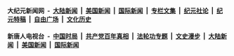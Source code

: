 #### 大纪元新闻网 &nbsp;-&nbsp; [大陆新闻](nsc413.md?t=06170037?t=06162136?t=06161837?t=06161536?t=06161236?t=06160936?t=06160636?t=06160337?t=06160037?t=06152136?t=06151836?t=06151535?t=06151236?t=06150936?t=06150636?t=06150335?t=06150037?t=06142136?t=06141836?t=06141535?t=06141235?t=06141103?t=06141058?t=06141043?t=06141033?t=06141033?t=06140936?t=06140636?t=06140335?t=06140035?t=06132135?t=06131836?t=06131535?t=06131510?t=06131507?t=06131505?t=06131235?t=06130935?t=06130636?t=06130336?t=06130036?t=06122137?t=06121835?t=06121537?t=06121236?t=06120936?t=06120637?t=06120337?t=06120035?t=06112137?t=06111835?t=06111537?t=06111236?t=06110936?t=06110636?t=06110336?t=06110035?t=06102136?t=06101836?t=06101535?t=06101236?t=06100937?t=06100635?t=06100335?t=06100037?t=06092136?t=06091836?t=06091537?t=06091236?t=06090937?t=06090637?t=06090336?t=06090037?t=06082136?t=06081835?t=06081537?t=06081236?t=06080937?t=06080636?t=06080337?t=06080036?t=06072136?t=06071836?t=06071535?t=06071337?t=06071237?t=06071140?t=06071000?t=06070959?t=06070935?t=06070635?t=06070336?t=06070035?t=06062136?t=06061835?t=06061537?t=06061236?t=06060935?t=06060635?t=06060335?t=06060035?t=06052136?t=06051835?t=06051535?t=06051235?t=06050935?t=06050635?t=06050336?t=06050036?t=06042136?t=06041835?t=06041535?t=06041235?t=06040936?t=06040635?t=06040335?t=06040035?t=06032135?t=06031837?t=06031535?t=06031235?t=06031017?t=06030936?t=06030635?t=06030335?t=06030318?t=06030035?t=06022136?t=06021835?t=06021535?t=06021236?t=06020937?t=06020637?t=06020336?t=06020035?t=06012135?t=06011836?t=06011537?t=06011237?t=06010937?t=06010635?t=06010336?t=06010037?t=05312136?t=05311835?t=05311535?t=05311236?t=05310936?t=05310635?t=05310336?t=05310035?t=05302135?t=05301836?t=05301535?t=05301235?t=05300936?t=05300636?t=05300337?t=05300036?t=05292137?t=05291836?t=05291536?t=05291236?t=05290937?t=05290636?t=05290335?t=05290037?t=05282136?t=05281837?t=05281536?t=05281235?t=05280936?t=05280834?t=05280827?t=05280810?t=05280808?t=05280801?t=05280758?t=05280732?t=05280636?t=05280336?t=05280035?t=05272135?t=05271836?t=05271535?t=05271235?t=05270935?t=05270636?t=05270335?t=05270035?t=05262135?t=05261837?t=05261539?t=05261254?t=05261253?t=05261248?t=05261248?t=05261241?t=05261210?t=05261154?t=05261121?t=05261012?t=05260935?t=05260930?t=05260921?t=05260917?t=05260915?t=05260902?t=05260901?t=05260855?t=05260849?t=05260847?t=05260844?t=05260842?t=05260827?t=05260825?t=05260823?t=05260813?t=05260809?t=05260807?t=05260759?t=05260751?t=05260636?t=05260335?t=05260035?t=05252135?t=05251836?t=05251535?t=05251236?t=05250937?t=05250636?t=05250336?t=05250219?t=05250035?t=05242359?t=05242243?t=05242135?t=05241835?t=05241535?t=05241421?t=05241403?t=05241352?t=05241352?t=05241346?t=05241339?t=05241330?t=05241238?t=05241149?t=05241145?t=05241138?t=05241132?t=05241113?t=05241109?t=05241048?t=05241043?t=05240957?t=05240941?t=05240938?t=05240938?t=05240637?t=05240338?t=05240037?t=05232138?t=05231837?t=05231537?t=05231237?t=05230937?t=05230637?t=05230343?t=05230337?t=05230337?t=05230037?t=05222137?t=05221837?t=05221537?t=05221237?t=05220938?t=05220637?t=05220337?t=05220329?t=05220203?t=05220037?t=05212137?t=05211837?t=05211538?t=05211237?t=05211012?t=05211005?t=05210937?t=05210637?t=05210527?t=05210402?t=05210358?t=05210337?t=05210335?t=05210037?t=05202138?t=05201839?t=05201538?t=05201237?t=05200937?t=05200827?t=05200637?t=05200337?t=05200037?t=05192137?t=05191838?t=05191537?t=05191237?t=05190937?t=05190637?t=05190338?t=05190038?t=05182137?t=05181837?t=05181537?t=05181238?t=05180937?t=05180856?t=05180637?t=05180337?t=05180303?t=05180037?t=05172139?t=05171838?t=05171538?t=05171239?t=05170937?t=05170637?t=05170337?t=05170037?t=05162137?t=05161837?t=05161537?t=05161237?t=05160937?t=05160637?t=05160337?t=05160037?t=05152137?t=05151837?t=05151537?t=05151237?t=05150937?t=05150639?t=05150337?t=05150037?t=05142137?t=05141838?t=05141537?t=05141237?t=05140937?t=05140636?t=05140337?t=05140037?t=05132138?t=05131837?t=05131537?t=05131238?t=05130938?t=05130637?t=05130627?t=05130337?t=05130037) &nbsp;|&nbsp; [美国新闻](nsc412.md?t=06170037?t=06162136?t=06161837?t=06161536?t=06161236?t=06160936?t=06160636?t=06160337?t=06160037?t=06152136?t=06151836?t=06151535?t=06151236?t=06150936?t=06150636?t=06150335?t=06150037?t=06142136?t=06141836?t=06141535?t=06141235?t=06141103?t=06141058?t=06141043?t=06141033?t=06141033?t=06140936?t=06140636?t=06140335?t=06140035?t=06132135?t=06131836?t=06131535?t=06131510?t=06131507?t=06131505?t=06131235?t=06130935?t=06130636?t=06130336?t=06130036?t=06122137?t=06121835?t=06121537?t=06121236?t=06120936?t=06120637?t=06120337?t=06120035?t=06112137?t=06111835?t=06111537?t=06111236?t=06110936?t=06110636?t=06110336?t=06110035?t=06102136?t=06101836?t=06101535?t=06101236?t=06100937?t=06100635?t=06100335?t=06100037?t=06092136?t=06091836?t=06091537?t=06091236?t=06090937?t=06090637?t=06090336?t=06090037?t=06082136?t=06081835?t=06081537?t=06081236?t=06080937?t=06080636?t=06080337?t=06080036?t=06072136?t=06071836?t=06071535?t=06071337?t=06071237?t=06071140?t=06071000?t=06070959?t=06070935?t=06070635?t=06070336?t=06070035?t=06062136?t=06061835?t=06061537?t=06061236?t=06060935?t=06060635?t=06060335?t=06060035?t=06052136?t=06051835?t=06051535?t=06051235?t=06050935?t=06050635?t=06050336?t=06050036?t=06042136?t=06041835?t=06041535?t=06041235?t=06040936?t=06040635?t=06040335?t=06040035?t=06032135?t=06031837?t=06031535?t=06031235?t=06031017?t=06030936?t=06030635?t=06030335?t=06030318?t=06030035?t=06022136?t=06021835?t=06021535?t=06021236?t=06020937?t=06020637?t=06020336?t=06020035?t=06012135?t=06011836?t=06011537?t=06011237?t=06010937?t=06010635?t=06010336?t=06010037?t=05312136?t=05311835?t=05311535?t=05311236?t=05310936?t=05310635?t=05310336?t=05310035?t=05302135?t=05301836?t=05301535?t=05301235?t=05300936?t=05300636?t=05300337?t=05300036?t=05292137?t=05291836?t=05291536?t=05291236?t=05290937?t=05290636?t=05290335?t=05290037?t=05282136?t=05281837?t=05281536?t=05281235?t=05280936?t=05280834?t=05280827?t=05280810?t=05280808?t=05280801?t=05280758?t=05280732?t=05280636?t=05280336?t=05280035?t=05272135?t=05271836?t=05271535?t=05271235?t=05270935?t=05270636?t=05270335?t=05270035?t=05262135?t=05261837?t=05261539?t=05261254?t=05261253?t=05261248?t=05261248?t=05261241?t=05261210?t=05261154?t=05261121?t=05261012?t=05260935?t=05260930?t=05260921?t=05260917?t=05260915?t=05260902?t=05260901?t=05260855?t=05260849?t=05260847?t=05260844?t=05260842?t=05260827?t=05260825?t=05260823?t=05260813?t=05260809?t=05260807?t=05260759?t=05260751?t=05260636?t=05260335?t=05260035?t=05252135?t=05251836?t=05251535?t=05251236?t=05250937?t=05250636?t=05250336?t=05250219?t=05250035?t=05242359?t=05242243?t=05242135?t=05241835?t=05241535?t=05241421?t=05241403?t=05241352?t=05241352?t=05241346?t=05241339?t=05241330?t=05241238?t=05241149?t=05241145?t=05241138?t=05241132?t=05241113?t=05241109?t=05241048?t=05241043?t=05240957?t=05240941?t=05240938?t=05240938?t=05240637?t=05240338?t=05240037?t=05232138?t=05231837?t=05231537?t=05231237?t=05230937?t=05230637?t=05230343?t=05230337?t=05230337?t=05230037?t=05222137?t=05221837?t=05221537?t=05221237?t=05220938?t=05220637?t=05220337?t=05220329?t=05220203?t=05220037?t=05212137?t=05211837?t=05211538?t=05211237?t=05211012?t=05211005?t=05210937?t=05210637?t=05210527?t=05210402?t=05210358?t=05210337?t=05210335?t=05210037?t=05202138?t=05201839?t=05201538?t=05201237?t=05200937?t=05200827?t=05200637?t=05200337?t=05200037?t=05192137?t=05191838?t=05191537?t=05191237?t=05190937?t=05190637?t=05190338?t=05190038?t=05182137?t=05181837?t=05181537?t=05181238?t=05180937?t=05180856?t=05180637?t=05180337?t=05180303?t=05180037?t=05172139?t=05171838?t=05171538?t=05171239?t=05170937?t=05170637?t=05170337?t=05170037?t=05162137?t=05161837?t=05161537?t=05161237?t=05160937?t=05160637?t=05160337?t=05160037?t=05152137?t=05151837?t=05151537?t=05151237?t=05150937?t=05150639?t=05150337?t=05150037?t=05142137?t=05141838?t=05141537?t=05141237?t=05140937?t=05140636?t=05140337?t=05140037?t=05132138?t=05131837?t=05131537?t=05131238?t=05130938?t=05130637?t=05130627?t=05130337?t=05130037) &nbsp;|&nbsp; [国际新闻](nsc418.md?t=06170037?t=06162136?t=06161837?t=06161536?t=06161236?t=06160936?t=06160636?t=06160337?t=06160037?t=06152136?t=06151836?t=06151535?t=06151236?t=06150936?t=06150636?t=06150335?t=06150037?t=06142136?t=06141836?t=06141535?t=06141235?t=06141103?t=06141058?t=06141043?t=06141033?t=06141033?t=06140936?t=06140636?t=06140335?t=06140035?t=06132135?t=06131836?t=06131535?t=06131510?t=06131507?t=06131505?t=06131235?t=06130935?t=06130636?t=06130336?t=06130036?t=06122137?t=06121835?t=06121537?t=06121236?t=06120936?t=06120637?t=06120337?t=06120035?t=06112137?t=06111835?t=06111537?t=06111236?t=06110936?t=06110636?t=06110336?t=06110035?t=06102136?t=06101836?t=06101535?t=06101236?t=06100937?t=06100635?t=06100335?t=06100037?t=06092136?t=06091836?t=06091537?t=06091236?t=06090937?t=06090637?t=06090336?t=06090037?t=06082136?t=06081835?t=06081537?t=06081236?t=06080937?t=06080636?t=06080337?t=06080036?t=06072136?t=06071836?t=06071535?t=06071337?t=06071237?t=06071140?t=06071000?t=06070959?t=06070935?t=06070635?t=06070336?t=06070035?t=06062136?t=06061835?t=06061537?t=06061236?t=06060935?t=06060635?t=06060335?t=06060035?t=06052136?t=06051835?t=06051535?t=06051235?t=06050935?t=06050635?t=06050336?t=06050036?t=06042136?t=06041835?t=06041535?t=06041235?t=06040936?t=06040635?t=06040335?t=06040035?t=06032135?t=06031837?t=06031535?t=06031235?t=06031017?t=06030936?t=06030635?t=06030335?t=06030318?t=06030035?t=06022136?t=06021835?t=06021535?t=06021236?t=06020937?t=06020637?t=06020336?t=06020035?t=06012135?t=06011836?t=06011537?t=06011237?t=06010937?t=06010635?t=06010336?t=06010037?t=05312136?t=05311835?t=05311535?t=05311236?t=05310936?t=05310635?t=05310336?t=05310035?t=05302135?t=05301836?t=05301535?t=05301235?t=05300936?t=05300636?t=05300337?t=05300036?t=05292137?t=05291836?t=05291536?t=05291236?t=05290937?t=05290636?t=05290335?t=05290037?t=05282136?t=05281837?t=05281536?t=05281235?t=05280936?t=05280834?t=05280827?t=05280810?t=05280808?t=05280801?t=05280758?t=05280732?t=05280636?t=05280336?t=05280035?t=05272135?t=05271836?t=05271535?t=05271235?t=05270935?t=05270636?t=05270335?t=05270035?t=05262135?t=05261837?t=05261539?t=05261254?t=05261253?t=05261248?t=05261248?t=05261241?t=05261210?t=05261154?t=05261121?t=05261012?t=05260935?t=05260930?t=05260921?t=05260917?t=05260915?t=05260902?t=05260901?t=05260855?t=05260849?t=05260847?t=05260844?t=05260842?t=05260827?t=05260825?t=05260823?t=05260813?t=05260809?t=05260807?t=05260759?t=05260751?t=05260636?t=05260335?t=05260035?t=05252135?t=05251836?t=05251535?t=05251236?t=05250937?t=05250636?t=05250336?t=05250219?t=05250035?t=05242359?t=05242243?t=05242135?t=05241835?t=05241535?t=05241421?t=05241403?t=05241352?t=05241352?t=05241346?t=05241339?t=05241330?t=05241238?t=05241149?t=05241145?t=05241138?t=05241132?t=05241113?t=05241109?t=05241048?t=05241043?t=05240957?t=05240941?t=05240938?t=05240938?t=05240637?t=05240338?t=05240037?t=05232138?t=05231837?t=05231537?t=05231237?t=05230937?t=05230637?t=05230343?t=05230337?t=05230337?t=05230037?t=05222137?t=05221837?t=05221537?t=05221237?t=05220938?t=05220637?t=05220337?t=05220329?t=05220203?t=05220037?t=05212137?t=05211837?t=05211538?t=05211237?t=05211012?t=05211005?t=05210937?t=05210637?t=05210527?t=05210402?t=05210358?t=05210337?t=05210335?t=05210037?t=05202138?t=05201839?t=05201538?t=05201237?t=05200937?t=05200827?t=05200637?t=05200337?t=05200037?t=05192137?t=05191838?t=05191537?t=05191237?t=05190937?t=05190637?t=05190338?t=05190038?t=05182137?t=05181837?t=05181537?t=05181238?t=05180937?t=05180856?t=05180637?t=05180337?t=05180303?t=05180037?t=05172139?t=05171838?t=05171538?t=05171239?t=05170937?t=05170637?t=05170337?t=05170037?t=05162137?t=05161837?t=05161537?t=05161237?t=05160937?t=05160637?t=05160337?t=05160037?t=05152137?t=05151837?t=05151537?t=05151237?t=05150937?t=05150639?t=05150337?t=05150037?t=05142137?t=05141838?t=05141537?t=05141237?t=05140937?t=05140636?t=05140337?t=05140037?t=05132138?t=05131837?t=05131537?t=05131238?t=05130938?t=05130637?t=05130627?t=05130337?t=05130037) &nbsp;|&nbsp; [专栏文集](nsc423.md?t=06170037?t=06162136?t=06161837?t=06161536?t=06161236?t=06160936?t=06160636?t=06160337?t=06160037?t=06152136?t=06151836?t=06151535?t=06151236?t=06150936?t=06150636?t=06150335?t=06150037?t=06142136?t=06141836?t=06141535?t=06141235?t=06141103?t=06141058?t=06141043?t=06141033?t=06141033?t=06140936?t=06140636?t=06140335?t=06140035?t=06132135?t=06131836?t=06131535?t=06131510?t=06131507?t=06131505?t=06131235?t=06130935?t=06130636?t=06130336?t=06130036?t=06122137?t=06121835?t=06121537?t=06121236?t=06120936?t=06120637?t=06120337?t=06120035?t=06112137?t=06111835?t=06111537?t=06111236?t=06110936?t=06110636?t=06110336?t=06110035?t=06102136?t=06101836?t=06101535?t=06101236?t=06100937?t=06100635?t=06100335?t=06100037?t=06092136?t=06091836?t=06091537?t=06091236?t=06090937?t=06090637?t=06090336?t=06090037?t=06082136?t=06081835?t=06081537?t=06081236?t=06080937?t=06080636?t=06080337?t=06080036?t=06072136?t=06071836?t=06071535?t=06071337?t=06071237?t=06071140?t=06071000?t=06070959?t=06070935?t=06070635?t=06070336?t=06070035?t=06062136?t=06061835?t=06061537?t=06061236?t=06060935?t=06060635?t=06060335?t=06060035?t=06052136?t=06051835?t=06051535?t=06051235?t=06050935?t=06050635?t=06050336?t=06050036?t=06042136?t=06041835?t=06041535?t=06041235?t=06040936?t=06040635?t=06040335?t=06040035?t=06032135?t=06031837?t=06031535?t=06031235?t=06031017?t=06030936?t=06030635?t=06030335?t=06030318?t=06030035?t=06022136?t=06021835?t=06021535?t=06021236?t=06020937?t=06020637?t=06020336?t=06020035?t=06012135?t=06011836?t=06011537?t=06011237?t=06010937?t=06010635?t=06010336?t=06010037?t=05312136?t=05311835?t=05311535?t=05311236?t=05310936?t=05310635?t=05310336?t=05310035?t=05302135?t=05301836?t=05301535?t=05301235?t=05300936?t=05300636?t=05300337?t=05300036?t=05292137?t=05291836?t=05291536?t=05291236?t=05290937?t=05290636?t=05290335?t=05290037?t=05282136?t=05281837?t=05281536?t=05281235?t=05280936?t=05280834?t=05280827?t=05280810?t=05280808?t=05280801?t=05280758?t=05280732?t=05280636?t=05280336?t=05280035?t=05272135?t=05271836?t=05271535?t=05271235?t=05270935?t=05270636?t=05270335?t=05270035?t=05262135?t=05261837?t=05261539?t=05261254?t=05261253?t=05261248?t=05261248?t=05261241?t=05261210?t=05261154?t=05261121?t=05261012?t=05260935?t=05260930?t=05260921?t=05260917?t=05260915?t=05260902?t=05260901?t=05260855?t=05260849?t=05260847?t=05260844?t=05260842?t=05260827?t=05260825?t=05260823?t=05260813?t=05260809?t=05260807?t=05260759?t=05260751?t=05260636?t=05260335?t=05260035?t=05252135?t=05251836?t=05251535?t=05251236?t=05250937?t=05250636?t=05250336?t=05250219?t=05250035?t=05242359?t=05242243?t=05242135?t=05241835?t=05241535?t=05241421?t=05241403?t=05241352?t=05241352?t=05241346?t=05241339?t=05241330?t=05241238?t=05241149?t=05241145?t=05241138?t=05241132?t=05241113?t=05241109?t=05241048?t=05241043?t=05240957?t=05240941?t=05240938?t=05240938?t=05240637?t=05240338?t=05240037?t=05232138?t=05231837?t=05231537?t=05231237?t=05230937?t=05230637?t=05230343?t=05230337?t=05230337?t=05230037?t=05222137?t=05221837?t=05221537?t=05221237?t=05220938?t=05220637?t=05220337?t=05220329?t=05220203?t=05220037?t=05212137?t=05211837?t=05211538?t=05211237?t=05211012?t=05211005?t=05210937?t=05210637?t=05210527?t=05210402?t=05210358?t=05210337?t=05210335?t=05210037?t=05202138?t=05201839?t=05201538?t=05201237?t=05200937?t=05200827?t=05200637?t=05200337?t=05200037?t=05192137?t=05191838?t=05191537?t=05191237?t=05190937?t=05190637?t=05190338?t=05190038?t=05182137?t=05181837?t=05181537?t=05181238?t=05180937?t=05180856?t=05180637?t=05180337?t=05180303?t=05180037?t=05172139?t=05171838?t=05171538?t=05171239?t=05170937?t=05170637?t=05170337?t=05170037?t=05162137?t=05161837?t=05161537?t=05161237?t=05160937?t=05160637?t=05160337?t=05160037?t=05152137?t=05151837?t=05151537?t=05151237?t=05150937?t=05150639?t=05150337?t=05150037?t=05142137?t=05141838?t=05141537?t=05141237?t=05140937?t=05140636?t=05140337?t=05140037?t=05132138?t=05131837?t=05131537?t=05131238?t=05130938?t=05130637?t=05130627?t=05130337?t=05130037) &nbsp;|&nbsp; [纪元社论](nsc422.md?t=06170037?t=06162136?t=06161837?t=06161536?t=06161236?t=06160936?t=06160636?t=06160337?t=06160037?t=06152136?t=06151836?t=06151535?t=06151236?t=06150936?t=06150636?t=06150335?t=06150037?t=06142136?t=06141836?t=06141535?t=06141235?t=06141103?t=06141058?t=06141043?t=06141033?t=06141033?t=06140936?t=06140636?t=06140335?t=06140035?t=06132135?t=06131836?t=06131535?t=06131510?t=06131507?t=06131505?t=06131235?t=06130935?t=06130636?t=06130336?t=06130036?t=06122137?t=06121835?t=06121537?t=06121236?t=06120936?t=06120637?t=06120337?t=06120035?t=06112137?t=06111835?t=06111537?t=06111236?t=06110936?t=06110636?t=06110336?t=06110035?t=06102136?t=06101836?t=06101535?t=06101236?t=06100937?t=06100635?t=06100335?t=06100037?t=06092136?t=06091836?t=06091537?t=06091236?t=06090937?t=06090637?t=06090336?t=06090037?t=06082136?t=06081835?t=06081537?t=06081236?t=06080937?t=06080636?t=06080337?t=06080036?t=06072136?t=06071836?t=06071535?t=06071337?t=06071237?t=06071140?t=06071000?t=06070959?t=06070935?t=06070635?t=06070336?t=06070035?t=06062136?t=06061835?t=06061537?t=06061236?t=06060935?t=06060635?t=06060335?t=06060035?t=06052136?t=06051835?t=06051535?t=06051235?t=06050935?t=06050635?t=06050336?t=06050036?t=06042136?t=06041835?t=06041535?t=06041235?t=06040936?t=06040635?t=06040335?t=06040035?t=06032135?t=06031837?t=06031535?t=06031235?t=06031017?t=06030936?t=06030635?t=06030335?t=06030318?t=06030035?t=06022136?t=06021835?t=06021535?t=06021236?t=06020937?t=06020637?t=06020336?t=06020035?t=06012135?t=06011836?t=06011537?t=06011237?t=06010937?t=06010635?t=06010336?t=06010037?t=05312136?t=05311835?t=05311535?t=05311236?t=05310936?t=05310635?t=05310336?t=05310035?t=05302135?t=05301836?t=05301535?t=05301235?t=05300936?t=05300636?t=05300337?t=05300036?t=05292137?t=05291836?t=05291536?t=05291236?t=05290937?t=05290636?t=05290335?t=05290037?t=05282136?t=05281837?t=05281536?t=05281235?t=05280936?t=05280834?t=05280827?t=05280810?t=05280808?t=05280801?t=05280758?t=05280732?t=05280636?t=05280336?t=05280035?t=05272135?t=05271836?t=05271535?t=05271235?t=05270935?t=05270636?t=05270335?t=05270035?t=05262135?t=05261837?t=05261539?t=05261254?t=05261253?t=05261248?t=05261248?t=05261241?t=05261210?t=05261154?t=05261121?t=05261012?t=05260935?t=05260930?t=05260921?t=05260917?t=05260915?t=05260902?t=05260901?t=05260855?t=05260849?t=05260847?t=05260844?t=05260842?t=05260827?t=05260825?t=05260823?t=05260813?t=05260809?t=05260807?t=05260759?t=05260751?t=05260636?t=05260335?t=05260035?t=05252135?t=05251836?t=05251535?t=05251236?t=05250937?t=05250636?t=05250336?t=05250219?t=05250035?t=05242359?t=05242243?t=05242135?t=05241835?t=05241535?t=05241421?t=05241403?t=05241352?t=05241352?t=05241346?t=05241339?t=05241330?t=05241238?t=05241149?t=05241145?t=05241138?t=05241132?t=05241113?t=05241109?t=05241048?t=05241043?t=05240957?t=05240941?t=05240938?t=05240938?t=05240637?t=05240338?t=05240037?t=05232138?t=05231837?t=05231537?t=05231237?t=05230937?t=05230637?t=05230343?t=05230337?t=05230337?t=05230037?t=05222137?t=05221837?t=05221537?t=05221237?t=05220938?t=05220637?t=05220337?t=05220329?t=05220203?t=05220037?t=05212137?t=05211837?t=05211538?t=05211237?t=05211012?t=05211005?t=05210937?t=05210637?t=05210527?t=05210402?t=05210358?t=05210337?t=05210335?t=05210037?t=05202138?t=05201839?t=05201538?t=05201237?t=05200937?t=05200827?t=05200637?t=05200337?t=05200037?t=05192137?t=05191838?t=05191537?t=05191237?t=05190937?t=05190637?t=05190338?t=05190038?t=05182137?t=05181837?t=05181537?t=05181238?t=05180937?t=05180856?t=05180637?t=05180337?t=05180303?t=05180037?t=05172139?t=05171838?t=05171538?t=05171239?t=05170937?t=05170637?t=05170337?t=05170037?t=05162137?t=05161837?t=05161537?t=05161237?t=05160937?t=05160637?t=05160337?t=05160037?t=05152137?t=05151837?t=05151537?t=05151237?t=05150937?t=05150639?t=05150337?t=05150037?t=05142137?t=05141838?t=05141537?t=05141237?t=05140937?t=05140636?t=05140337?t=05140037?t=05132138?t=05131837?t=05131537?t=05131238?t=05130938?t=05130637?t=05130627?t=05130337?t=05130037) &nbsp;|&nbsp; [纪元特稿](nsc424.md?t=06170037?t=06162136?t=06161837?t=06161536?t=06161236?t=06160936?t=06160636?t=06160337?t=06160037?t=06152136?t=06151836?t=06151535?t=06151236?t=06150936?t=06150636?t=06150335?t=06150037?t=06142136?t=06141836?t=06141535?t=06141235?t=06141103?t=06141058?t=06141043?t=06141033?t=06141033?t=06140936?t=06140636?t=06140335?t=06140035?t=06132135?t=06131836?t=06131535?t=06131510?t=06131507?t=06131505?t=06131235?t=06130935?t=06130636?t=06130336?t=06130036?t=06122137?t=06121835?t=06121537?t=06121236?t=06120936?t=06120637?t=06120337?t=06120035?t=06112137?t=06111835?t=06111537?t=06111236?t=06110936?t=06110636?t=06110336?t=06110035?t=06102136?t=06101836?t=06101535?t=06101236?t=06100937?t=06100635?t=06100335?t=06100037?t=06092136?t=06091836?t=06091537?t=06091236?t=06090937?t=06090637?t=06090336?t=06090037?t=06082136?t=06081835?t=06081537?t=06081236?t=06080937?t=06080636?t=06080337?t=06080036?t=06072136?t=06071836?t=06071535?t=06071337?t=06071237?t=06071140?t=06071000?t=06070959?t=06070935?t=06070635?t=06070336?t=06070035?t=06062136?t=06061835?t=06061537?t=06061236?t=06060935?t=06060635?t=06060335?t=06060035?t=06052136?t=06051835?t=06051535?t=06051235?t=06050935?t=06050635?t=06050336?t=06050036?t=06042136?t=06041835?t=06041535?t=06041235?t=06040936?t=06040635?t=06040335?t=06040035?t=06032135?t=06031837?t=06031535?t=06031235?t=06031017?t=06030936?t=06030635?t=06030335?t=06030318?t=06030035?t=06022136?t=06021835?t=06021535?t=06021236?t=06020937?t=06020637?t=06020336?t=06020035?t=06012135?t=06011836?t=06011537?t=06011237?t=06010937?t=06010635?t=06010336?t=06010037?t=05312136?t=05311835?t=05311535?t=05311236?t=05310936?t=05310635?t=05310336?t=05310035?t=05302135?t=05301836?t=05301535?t=05301235?t=05300936?t=05300636?t=05300337?t=05300036?t=05292137?t=05291836?t=05291536?t=05291236?t=05290937?t=05290636?t=05290335?t=05290037?t=05282136?t=05281837?t=05281536?t=05281235?t=05280936?t=05280834?t=05280827?t=05280810?t=05280808?t=05280801?t=05280758?t=05280732?t=05280636?t=05280336?t=05280035?t=05272135?t=05271836?t=05271535?t=05271235?t=05270935?t=05270636?t=05270335?t=05270035?t=05262135?t=05261837?t=05261539?t=05261254?t=05261253?t=05261248?t=05261248?t=05261241?t=05261210?t=05261154?t=05261121?t=05261012?t=05260935?t=05260930?t=05260921?t=05260917?t=05260915?t=05260902?t=05260901?t=05260855?t=05260849?t=05260847?t=05260844?t=05260842?t=05260827?t=05260825?t=05260823?t=05260813?t=05260809?t=05260807?t=05260759?t=05260751?t=05260636?t=05260335?t=05260035?t=05252135?t=05251836?t=05251535?t=05251236?t=05250937?t=05250636?t=05250336?t=05250219?t=05250035?t=05242359?t=05242243?t=05242135?t=05241835?t=05241535?t=05241421?t=05241403?t=05241352?t=05241352?t=05241346?t=05241339?t=05241330?t=05241238?t=05241149?t=05241145?t=05241138?t=05241132?t=05241113?t=05241109?t=05241048?t=05241043?t=05240957?t=05240941?t=05240938?t=05240938?t=05240637?t=05240338?t=05240037?t=05232138?t=05231837?t=05231537?t=05231237?t=05230937?t=05230637?t=05230343?t=05230337?t=05230337?t=05230037?t=05222137?t=05221837?t=05221537?t=05221237?t=05220938?t=05220637?t=05220337?t=05220329?t=05220203?t=05220037?t=05212137?t=05211837?t=05211538?t=05211237?t=05211012?t=05211005?t=05210937?t=05210637?t=05210527?t=05210402?t=05210358?t=05210337?t=05210335?t=05210037?t=05202138?t=05201839?t=05201538?t=05201237?t=05200937?t=05200827?t=05200637?t=05200337?t=05200037?t=05192137?t=05191838?t=05191537?t=05191237?t=05190937?t=05190637?t=05190338?t=05190038?t=05182137?t=05181837?t=05181537?t=05181238?t=05180937?t=05180856?t=05180637?t=05180337?t=05180303?t=05180037?t=05172139?t=05171838?t=05171538?t=05171239?t=05170937?t=05170637?t=05170337?t=05170037?t=05162137?t=05161837?t=05161537?t=05161237?t=05160937?t=05160637?t=05160337?t=05160037?t=05152137?t=05151837?t=05151537?t=05151237?t=05150937?t=05150639?t=05150337?t=05150037?t=05142137?t=05141838?t=05141537?t=05141237?t=05140937?t=05140636?t=05140337?t=05140037?t=05132138?t=05131837?t=05131537?t=05131238?t=05130938?t=05130637?t=05130627?t=05130337?t=05130037) &nbsp;|&nbsp; [自由广场](nsc993.md?t=06170037?t=06162136?t=06161837?t=06161536?t=06161236?t=06160936?t=06160636?t=06160337?t=06160037?t=06152136?t=06151836?t=06151535?t=06151236?t=06150936?t=06150636?t=06150335?t=06150037?t=06142136?t=06141836?t=06141535?t=06141235?t=06141103?t=06141058?t=06141043?t=06141033?t=06141033?t=06140936?t=06140636?t=06140335?t=06140035?t=06132135?t=06131836?t=06131535?t=06131510?t=06131507?t=06131505?t=06131235?t=06130935?t=06130636?t=06130336?t=06130036?t=06122137?t=06121835?t=06121537?t=06121236?t=06120936?t=06120637?t=06120337?t=06120035?t=06112137?t=06111835?t=06111537?t=06111236?t=06110936?t=06110636?t=06110336?t=06110035?t=06102136?t=06101836?t=06101535?t=06101236?t=06100937?t=06100635?t=06100335?t=06100037?t=06092136?t=06091836?t=06091537?t=06091236?t=06090937?t=06090637?t=06090336?t=06090037?t=06082136?t=06081835?t=06081537?t=06081236?t=06080937?t=06080636?t=06080337?t=06080036?t=06072136?t=06071836?t=06071535?t=06071337?t=06071237?t=06071140?t=06071000?t=06070959?t=06070935?t=06070635?t=06070336?t=06070035?t=06062136?t=06061835?t=06061537?t=06061236?t=06060935?t=06060635?t=06060335?t=06060035?t=06052136?t=06051835?t=06051535?t=06051235?t=06050935?t=06050635?t=06050336?t=06050036?t=06042136?t=06041835?t=06041535?t=06041235?t=06040936?t=06040635?t=06040335?t=06040035?t=06032135?t=06031837?t=06031535?t=06031235?t=06031017?t=06030936?t=06030635?t=06030335?t=06030318?t=06030035?t=06022136?t=06021835?t=06021535?t=06021236?t=06020937?t=06020637?t=06020336?t=06020035?t=06012135?t=06011836?t=06011537?t=06011237?t=06010937?t=06010635?t=06010336?t=06010037?t=05312136?t=05311835?t=05311535?t=05311236?t=05310936?t=05310635?t=05310336?t=05310035?t=05302135?t=05301836?t=05301535?t=05301235?t=05300936?t=05300636?t=05300337?t=05300036?t=05292137?t=05291836?t=05291536?t=05291236?t=05290937?t=05290636?t=05290335?t=05290037?t=05282136?t=05281837?t=05281536?t=05281235?t=05280936?t=05280834?t=05280827?t=05280810?t=05280808?t=05280801?t=05280758?t=05280732?t=05280636?t=05280336?t=05280035?t=05272135?t=05271836?t=05271535?t=05271235?t=05270935?t=05270636?t=05270335?t=05270035?t=05262135?t=05261837?t=05261539?t=05261254?t=05261253?t=05261248?t=05261248?t=05261241?t=05261210?t=05261154?t=05261121?t=05261012?t=05260935?t=05260930?t=05260921?t=05260917?t=05260915?t=05260902?t=05260901?t=05260855?t=05260849?t=05260847?t=05260844?t=05260842?t=05260827?t=05260825?t=05260823?t=05260813?t=05260809?t=05260807?t=05260759?t=05260751?t=05260636?t=05260335?t=05260035?t=05252135?t=05251836?t=05251535?t=05251236?t=05250937?t=05250636?t=05250336?t=05250219?t=05250035?t=05242359?t=05242243?t=05242135?t=05241835?t=05241535?t=05241421?t=05241403?t=05241352?t=05241352?t=05241346?t=05241339?t=05241330?t=05241238?t=05241149?t=05241145?t=05241138?t=05241132?t=05241113?t=05241109?t=05241048?t=05241043?t=05240957?t=05240941?t=05240938?t=05240938?t=05240637?t=05240338?t=05240037?t=05232138?t=05231837?t=05231537?t=05231237?t=05230937?t=05230637?t=05230343?t=05230337?t=05230337?t=05230037?t=05222137?t=05221837?t=05221537?t=05221237?t=05220938?t=05220637?t=05220337?t=05220329?t=05220203?t=05220037?t=05212137?t=05211837?t=05211538?t=05211237?t=05211012?t=05211005?t=05210937?t=05210637?t=05210527?t=05210402?t=05210358?t=05210337?t=05210335?t=05210037?t=05202138?t=05201839?t=05201538?t=05201237?t=05200937?t=05200827?t=05200637?t=05200337?t=05200037?t=05192137?t=05191838?t=05191537?t=05191237?t=05190937?t=05190637?t=05190338?t=05190038?t=05182137?t=05181837?t=05181537?t=05181238?t=05180937?t=05180856?t=05180637?t=05180337?t=05180303?t=05180037?t=05172139?t=05171838?t=05171538?t=05171239?t=05170937?t=05170637?t=05170337?t=05170037?t=05162137?t=05161837?t=05161537?t=05161237?t=05160937?t=05160637?t=05160337?t=05160037?t=05152137?t=05151837?t=05151537?t=05151237?t=05150937?t=05150639?t=05150337?t=05150037?t=05142137?t=05141838?t=05141537?t=05141237?t=05140937?t=05140636?t=05140337?t=05140037?t=05132138?t=05131837?t=05131537?t=05131238?t=05130938?t=05130637?t=05130627?t=05130337?t=05130037) &nbsp;|&nbsp; [文化历史](nsc975.md?t=06170037?t=06162136?t=06161837?t=06161536?t=06161236?t=06160936?t=06160636?t=06160337?t=06160037?t=06152136?t=06151836?t=06151535?t=06151236?t=06150936?t=06150636?t=06150335?t=06150037?t=06142136?t=06141836?t=06141535?t=06141235?t=06141103?t=06141058?t=06141043?t=06141033?t=06141033?t=06140936?t=06140636?t=06140335?t=06140035?t=06132135?t=06131836?t=06131535?t=06131510?t=06131507?t=06131505?t=06131235?t=06130935?t=06130636?t=06130336?t=06130036?t=06122137?t=06121835?t=06121537?t=06121236?t=06120936?t=06120637?t=06120337?t=06120035?t=06112137?t=06111835?t=06111537?t=06111236?t=06110936?t=06110636?t=06110336?t=06110035?t=06102136?t=06101836?t=06101535?t=06101236?t=06100937?t=06100635?t=06100335?t=06100037?t=06092136?t=06091836?t=06091537?t=06091236?t=06090937?t=06090637?t=06090336?t=06090037?t=06082136?t=06081835?t=06081537?t=06081236?t=06080937?t=06080636?t=06080337?t=06080036?t=06072136?t=06071836?t=06071535?t=06071337?t=06071237?t=06071140?t=06071000?t=06070959?t=06070935?t=06070635?t=06070336?t=06070035?t=06062136?t=06061835?t=06061537?t=06061236?t=06060935?t=06060635?t=06060335?t=06060035?t=06052136?t=06051835?t=06051535?t=06051235?t=06050935?t=06050635?t=06050336?t=06050036?t=06042136?t=06041835?t=06041535?t=06041235?t=06040936?t=06040635?t=06040335?t=06040035?t=06032135?t=06031837?t=06031535?t=06031235?t=06031017?t=06030936?t=06030635?t=06030335?t=06030318?t=06030035?t=06022136?t=06021835?t=06021535?t=06021236?t=06020937?t=06020637?t=06020336?t=06020035?t=06012135?t=06011836?t=06011537?t=06011237?t=06010937?t=06010635?t=06010336?t=06010037?t=05312136?t=05311835?t=05311535?t=05311236?t=05310936?t=05310635?t=05310336?t=05310035?t=05302135?t=05301836?t=05301535?t=05301235?t=05300936?t=05300636?t=05300337?t=05300036?t=05292137?t=05291836?t=05291536?t=05291236?t=05290937?t=05290636?t=05290335?t=05290037?t=05282136?t=05281837?t=05281536?t=05281235?t=05280936?t=05280834?t=05280827?t=05280810?t=05280808?t=05280801?t=05280758?t=05280732?t=05280636?t=05280336?t=05280035?t=05272135?t=05271836?t=05271535?t=05271235?t=05270935?t=05270636?t=05270335?t=05270035?t=05262135?t=05261837?t=05261539?t=05261254?t=05261253?t=05261248?t=05261248?t=05261241?t=05261210?t=05261154?t=05261121?t=05261012?t=05260935?t=05260930?t=05260921?t=05260917?t=05260915?t=05260902?t=05260901?t=05260855?t=05260849?t=05260847?t=05260844?t=05260842?t=05260827?t=05260825?t=05260823?t=05260813?t=05260809?t=05260807?t=05260759?t=05260751?t=05260636?t=05260335?t=05260035?t=05252135?t=05251836?t=05251535?t=05251236?t=05250937?t=05250636?t=05250336?t=05250219?t=05250035?t=05242359?t=05242243?t=05242135?t=05241835?t=05241535?t=05241421?t=05241403?t=05241352?t=05241352?t=05241346?t=05241339?t=05241330?t=05241238?t=05241149?t=05241145?t=05241138?t=05241132?t=05241113?t=05241109?t=05241048?t=05241043?t=05240957?t=05240941?t=05240938?t=05240938?t=05240637?t=05240338?t=05240037?t=05232138?t=05231837?t=05231537?t=05231237?t=05230937?t=05230637?t=05230343?t=05230337?t=05230337?t=05230037?t=05222137?t=05221837?t=05221537?t=05221237?t=05220938?t=05220637?t=05220337?t=05220329?t=05220203?t=05220037?t=05212137?t=05211837?t=05211538?t=05211237?t=05211012?t=05211005?t=05210937?t=05210637?t=05210527?t=05210402?t=05210358?t=05210337?t=05210335?t=05210037?t=05202138?t=05201839?t=05201538?t=05201237?t=05200937?t=05200827?t=05200637?t=05200337?t=05200037?t=05192137?t=05191838?t=05191537?t=05191237?t=05190937?t=05190637?t=05190338?t=05190038?t=05182137?t=05181837?t=05181537?t=05181238?t=05180937?t=05180856?t=05180637?t=05180337?t=05180303?t=05180037?t=05172139?t=05171838?t=05171538?t=05171239?t=05170937?t=05170637?t=05170337?t=05170037?t=05162137?t=05161837?t=05161537?t=05161237?t=05160937?t=05160637?t=05160337?t=05160037?t=05152137?t=05151837?t=05151537?t=05151237?t=05150937?t=05150639?t=05150337?t=05150037?t=05142137?t=05141838?t=05141537?t=05141237?t=05140937?t=05140636?t=05140337?t=05140037?t=05132138?t=05131837?t=05131537?t=05131238?t=05130938?t=05130637?t=05130627?t=05130337?t=05130037)

#### 新唐人电视台 &nbsp;-&nbsp; [中国时局](prog1138.md?t=06170037?t=06162136?t=06161837?t=06161536?t=06161236?t=06160936?t=06160636?t=06160337?t=06160037?t=06152136?t=06151836?t=06151535?t=06151236?t=06150936?t=06150636?t=06150335?t=06150037?t=06142136?t=06141836?t=06141535?t=06141235?t=06141103?t=06141058?t=06141043?t=06141033?t=06141033?t=06140936?t=06140636?t=06140335?t=06140035?t=06132135?t=06131836?t=06131535?t=06131510?t=06131507?t=06131505?t=06131235?t=06130935?t=06130636?t=06130336?t=06130036?t=06122137?t=06121835?t=06121537?t=06121236?t=06120936?t=06120637?t=06120337?t=06120035?t=06112137?t=06111835?t=06111537?t=06111236?t=06110936?t=06110636?t=06110336?t=06110035?t=06102136?t=06101836?t=06101535?t=06101236?t=06100937?t=06100635?t=06100335?t=06100037?t=06092136?t=06091836?t=06091537?t=06091236?t=06090937?t=06090637?t=06090336?t=06090037?t=06082136?t=06081835?t=06081537?t=06081236?t=06080937?t=06080636?t=06080337?t=06080036?t=06072136?t=06071836?t=06071535?t=06071337?t=06071237?t=06071140?t=06071000?t=06070959?t=06070935?t=06070635?t=06070336?t=06070035?t=06062136?t=06061835?t=06061537?t=06061236?t=06060935?t=06060635?t=06060335?t=06060035?t=06052136?t=06051835?t=06051535?t=06051235?t=06050935?t=06050635?t=06050336?t=06050036?t=06042136?t=06041835?t=06041535?t=06041235?t=06040936?t=06040635?t=06040335?t=06040035?t=06032135?t=06031837?t=06031535?t=06031235?t=06031017?t=06030936?t=06030635?t=06030335?t=06030318?t=06030035?t=06022136?t=06021835?t=06021535?t=06021236?t=06020937?t=06020637?t=06020336?t=06020035?t=06012135?t=06011836?t=06011537?t=06011237?t=06010937?t=06010635?t=06010336?t=06010037?t=05312136?t=05311835?t=05311535?t=05311236?t=05310936?t=05310635?t=05310336?t=05310035?t=05302135?t=05301836?t=05301535?t=05301235?t=05300936?t=05300636?t=05300337?t=05300036?t=05292137?t=05291836?t=05291536?t=05291236?t=05290937?t=05290636?t=05290335?t=05290037?t=05282136?t=05281837?t=05281536?t=05281235?t=05280936?t=05280834?t=05280827?t=05280810?t=05280808?t=05280801?t=05280758?t=05280732?t=05280636?t=05280336?t=05280035?t=05272135?t=05271836?t=05271535?t=05271235?t=05270935?t=05270636?t=05270335?t=05270035?t=05262135?t=05261837?t=05261539?t=05261254?t=05261253?t=05261248?t=05261248?t=05261241?t=05261210?t=05261154?t=05261121?t=05261012?t=05260935?t=05260930?t=05260921?t=05260917?t=05260915?t=05260902?t=05260901?t=05260855?t=05260849?t=05260847?t=05260844?t=05260842?t=05260827?t=05260825?t=05260823?t=05260813?t=05260809?t=05260807?t=05260759?t=05260751?t=05260636?t=05260335?t=05260035?t=05252135?t=05251836?t=05251535?t=05251236?t=05250937?t=05250636?t=05250336?t=05250219?t=05250035?t=05242359?t=05242243?t=05242135?t=05241835?t=05241535?t=05241421?t=05241403?t=05241352?t=05241352?t=05241346?t=05241339?t=05241330?t=05241238?t=05241149?t=05241145?t=05241138?t=05241132?t=05241113?t=05241109?t=05241048?t=05241043?t=05240957?t=05240941?t=05240938?t=05240938?t=05240637?t=05240338?t=05240037?t=05232138?t=05231837?t=05231537?t=05231237?t=05230937?t=05230637?t=05230343?t=05230337?t=05230337?t=05230037?t=05222137?t=05221837?t=05221537?t=05221237?t=05220938?t=05220637?t=05220337?t=05220329?t=05220203?t=05220037?t=05212137?t=05211837?t=05211538?t=05211237?t=05211012?t=05211005?t=05210937?t=05210637?t=05210527?t=05210402?t=05210358?t=05210337?t=05210335?t=05210037?t=05202138?t=05201839?t=05201538?t=05201237?t=05200937?t=05200827?t=05200637?t=05200337?t=05200037?t=05192137?t=05191838?t=05191537?t=05191237?t=05190937?t=05190637?t=05190338?t=05190038?t=05182137?t=05181837?t=05181537?t=05181238?t=05180937?t=05180856?t=05180637?t=05180337?t=05180303?t=05180037?t=05172139?t=05171838?t=05171538?t=05171239?t=05170937?t=05170637?t=05170337?t=05170037?t=05162137?t=05161837?t=05161537?t=05161237?t=05160937?t=05160637?t=05160337?t=05160037?t=05152137?t=05151837?t=05151537?t=05151237?t=05150937?t=05150639?t=05150337?t=05150037?t=05142137?t=05141838?t=05141537?t=05141237?t=05140937?t=05140636?t=05140337?t=05140037?t=05132138?t=05131837?t=05131537?t=05131238?t=05130938?t=05130637?t=05130627?t=05130337?t=05130037) &nbsp;|&nbsp; [共产党百年真相](prog1699.md?t=06170037?t=06162136?t=06161837?t=06161536?t=06161236?t=06160936?t=06160636?t=06160337?t=06160037?t=06152136?t=06151836?t=06151535?t=06151236?t=06150936?t=06150636?t=06150335?t=06150037?t=06142136?t=06141836?t=06141535?t=06141235?t=06141103?t=06141058?t=06141043?t=06141033?t=06141033?t=06140936?t=06140636?t=06140335?t=06140035?t=06132135?t=06131836?t=06131535?t=06131510?t=06131507?t=06131505?t=06131235?t=06130935?t=06130636?t=06130336?t=06130036?t=06122137?t=06121835?t=06121537?t=06121236?t=06120936?t=06120637?t=06120337?t=06120035?t=06112137?t=06111835?t=06111537?t=06111236?t=06110936?t=06110636?t=06110336?t=06110035?t=06102136?t=06101836?t=06101535?t=06101236?t=06100937?t=06100635?t=06100335?t=06100037?t=06092136?t=06091836?t=06091537?t=06091236?t=06090937?t=06090637?t=06090336?t=06090037?t=06082136?t=06081835?t=06081537?t=06081236?t=06080937?t=06080636?t=06080337?t=06080036?t=06072136?t=06071836?t=06071535?t=06071337?t=06071237?t=06071140?t=06071000?t=06070959?t=06070935?t=06070635?t=06070336?t=06070035?t=06062136?t=06061835?t=06061537?t=06061236?t=06060935?t=06060635?t=06060335?t=06060035?t=06052136?t=06051835?t=06051535?t=06051235?t=06050935?t=06050635?t=06050336?t=06050036?t=06042136?t=06041835?t=06041535?t=06041235?t=06040936?t=06040635?t=06040335?t=06040035?t=06032135?t=06031837?t=06031535?t=06031235?t=06031017?t=06030936?t=06030635?t=06030335?t=06030318?t=06030035?t=06022136?t=06021835?t=06021535?t=06021236?t=06020937?t=06020637?t=06020336?t=06020035?t=06012135?t=06011836?t=06011537?t=06011237?t=06010937?t=06010635?t=06010336?t=06010037?t=05312136?t=05311835?t=05311535?t=05311236?t=05310936?t=05310635?t=05310336?t=05310035?t=05302135?t=05301836?t=05301535?t=05301235?t=05300936?t=05300636?t=05300337?t=05300036?t=05292137?t=05291836?t=05291536?t=05291236?t=05290937?t=05290636?t=05290335?t=05290037?t=05282136?t=05281837?t=05281536?t=05281235?t=05280936?t=05280834?t=05280827?t=05280810?t=05280808?t=05280801?t=05280758?t=05280732?t=05280636?t=05280336?t=05280035?t=05272135?t=05271836?t=05271535?t=05271235?t=05270935?t=05270636?t=05270335?t=05270035?t=05262135?t=05261837?t=05261539?t=05261254?t=05261253?t=05261248?t=05261248?t=05261241?t=05261210?t=05261154?t=05261121?t=05261012?t=05260935?t=05260930?t=05260921?t=05260917?t=05260915?t=05260902?t=05260901?t=05260855?t=05260849?t=05260847?t=05260844?t=05260842?t=05260827?t=05260825?t=05260823?t=05260813?t=05260809?t=05260807?t=05260759?t=05260751?t=05260636?t=05260335?t=05260035?t=05252135?t=05251836?t=05251535?t=05251236?t=05250937?t=05250636?t=05250336?t=05250219?t=05250035?t=05242359?t=05242243?t=05242135?t=05241835?t=05241535?t=05241421?t=05241403?t=05241352?t=05241352?t=05241346?t=05241339?t=05241330?t=05241238?t=05241149?t=05241145?t=05241138?t=05241132?t=05241113?t=05241109?t=05241048?t=05241043?t=05240957?t=05240941?t=05240938?t=05240938?t=05240637?t=05240338?t=05240037?t=05232138?t=05231837?t=05231537?t=05231237?t=05230937?t=05230637?t=05230343?t=05230337?t=05230337?t=05230037?t=05222137?t=05221837?t=05221537?t=05221237?t=05220938?t=05220637?t=05220337?t=05220329?t=05220203?t=05220037?t=05212137?t=05211837?t=05211538?t=05211237?t=05211012?t=05211005?t=05210937?t=05210637?t=05210527?t=05210402?t=05210358?t=05210337?t=05210335?t=05210037?t=05202138?t=05201839?t=05201538?t=05201237?t=05200937?t=05200827?t=05200637?t=05200337?t=05200037?t=05192137?t=05191838?t=05191537?t=05191237?t=05190937?t=05190637?t=05190338?t=05190038?t=05182137?t=05181837?t=05181537?t=05181238?t=05180937?t=05180856?t=05180637?t=05180337?t=05180303?t=05180037?t=05172139?t=05171838?t=05171538?t=05171239?t=05170937?t=05170637?t=05170337?t=05170037?t=05162137?t=05161837?t=05161537?t=05161237?t=05160937?t=05160637?t=05160337?t=05160037?t=05152137?t=05151837?t=05151537?t=05151237?t=05150937?t=05150639?t=05150337?t=05150037?t=05142137?t=05141838?t=05141537?t=05141237?t=05140937?t=05140636?t=05140337?t=05140037?t=05132138?t=05131837?t=05131537?t=05131238?t=05130938?t=05130637?t=05130627?t=05130337?t=05130037)  &nbsp;|&nbsp; [法轮功专题](prog1530.md?t=06170037?t=06162136?t=06161837?t=06161536?t=06161236?t=06160936?t=06160636?t=06160337?t=06160037?t=06152136?t=06151836?t=06151535?t=06151236?t=06150936?t=06150636?t=06150335?t=06150037?t=06142136?t=06141836?t=06141535?t=06141235?t=06141103?t=06141058?t=06141043?t=06141033?t=06141033?t=06140936?t=06140636?t=06140335?t=06140035?t=06132135?t=06131836?t=06131535?t=06131510?t=06131507?t=06131505?t=06131235?t=06130935?t=06130636?t=06130336?t=06130036?t=06122137?t=06121835?t=06121537?t=06121236?t=06120936?t=06120637?t=06120337?t=06120035?t=06112137?t=06111835?t=06111537?t=06111236?t=06110936?t=06110636?t=06110336?t=06110035?t=06102136?t=06101836?t=06101535?t=06101236?t=06100937?t=06100635?t=06100335?t=06100037?t=06092136?t=06091836?t=06091537?t=06091236?t=06090937?t=06090637?t=06090336?t=06090037?t=06082136?t=06081835?t=06081537?t=06081236?t=06080937?t=06080636?t=06080337?t=06080036?t=06072136?t=06071836?t=06071535?t=06071337?t=06071237?t=06071140?t=06071000?t=06070959?t=06070935?t=06070635?t=06070336?t=06070035?t=06062136?t=06061835?t=06061537?t=06061236?t=06060935?t=06060635?t=06060335?t=06060035?t=06052136?t=06051835?t=06051535?t=06051235?t=06050935?t=06050635?t=06050336?t=06050036?t=06042136?t=06041835?t=06041535?t=06041235?t=06040936?t=06040635?t=06040335?t=06040035?t=06032135?t=06031837?t=06031535?t=06031235?t=06031017?t=06030936?t=06030635?t=06030335?t=06030318?t=06030035?t=06022136?t=06021835?t=06021535?t=06021236?t=06020937?t=06020637?t=06020336?t=06020035?t=06012135?t=06011836?t=06011537?t=06011237?t=06010937?t=06010635?t=06010336?t=06010037?t=05312136?t=05311835?t=05311535?t=05311236?t=05310936?t=05310635?t=05310336?t=05310035?t=05302135?t=05301836?t=05301535?t=05301235?t=05300936?t=05300636?t=05300337?t=05300036?t=05292137?t=05291836?t=05291536?t=05291236?t=05290937?t=05290636?t=05290335?t=05290037?t=05282136?t=05281837?t=05281536?t=05281235?t=05280936?t=05280834?t=05280827?t=05280810?t=05280808?t=05280801?t=05280758?t=05280732?t=05280636?t=05280336?t=05280035?t=05272135?t=05271836?t=05271535?t=05271235?t=05270935?t=05270636?t=05270335?t=05270035?t=05262135?t=05261837?t=05261539?t=05261254?t=05261253?t=05261248?t=05261248?t=05261241?t=05261210?t=05261154?t=05261121?t=05261012?t=05260935?t=05260930?t=05260921?t=05260917?t=05260915?t=05260902?t=05260901?t=05260855?t=05260849?t=05260847?t=05260844?t=05260842?t=05260827?t=05260825?t=05260823?t=05260813?t=05260809?t=05260807?t=05260759?t=05260751?t=05260636?t=05260335?t=05260035?t=05252135?t=05251836?t=05251535?t=05251236?t=05250937?t=05250636?t=05250336?t=05250219?t=05250035?t=05242359?t=05242243?t=05242135?t=05241835?t=05241535?t=05241421?t=05241403?t=05241352?t=05241352?t=05241346?t=05241339?t=05241330?t=05241238?t=05241149?t=05241145?t=05241138?t=05241132?t=05241113?t=05241109?t=05241048?t=05241043?t=05240957?t=05240941?t=05240938?t=05240938?t=05240637?t=05240338?t=05240037?t=05232138?t=05231837?t=05231537?t=05231237?t=05230937?t=05230637?t=05230343?t=05230337?t=05230337?t=05230037?t=05222137?t=05221837?t=05221537?t=05221237?t=05220938?t=05220637?t=05220337?t=05220329?t=05220203?t=05220037?t=05212137?t=05211837?t=05211538?t=05211237?t=05211012?t=05211005?t=05210937?t=05210637?t=05210527?t=05210402?t=05210358?t=05210337?t=05210335?t=05210037?t=05202138?t=05201839?t=05201538?t=05201237?t=05200937?t=05200827?t=05200637?t=05200337?t=05200037?t=05192137?t=05191838?t=05191537?t=05191237?t=05190937?t=05190637?t=05190338?t=05190038?t=05182137?t=05181837?t=05181537?t=05181238?t=05180937?t=05180856?t=05180637?t=05180337?t=05180303?t=05180037?t=05172139?t=05171838?t=05171538?t=05171239?t=05170937?t=05170637?t=05170337?t=05170037?t=05162137?t=05161837?t=05161537?t=05161237?t=05160937?t=05160637?t=05160337?t=05160037?t=05152137?t=05151837?t=05151537?t=05151237?t=05150937?t=05150639?t=05150337?t=05150037?t=05142137?t=05141838?t=05141537?t=05141237?t=05140937?t=05140636?t=05140337?t=05140037?t=05132138?t=05131837?t=05131537?t=05131238?t=05130938?t=05130637?t=05130627?t=05130337?t=05130037) &nbsp;|&nbsp; [文史漫步](prog647.md?t=06170037?t=06162136?t=06161837?t=06161536?t=06161236?t=06160936?t=06160636?t=06160337?t=06160037?t=06152136?t=06151836?t=06151535?t=06151236?t=06150936?t=06150636?t=06150335?t=06150037?t=06142136?t=06141836?t=06141535?t=06141235?t=06141103?t=06141058?t=06141043?t=06141033?t=06141033?t=06140936?t=06140636?t=06140335?t=06140035?t=06132135?t=06131836?t=06131535?t=06131510?t=06131507?t=06131505?t=06131235?t=06130935?t=06130636?t=06130336?t=06130036?t=06122137?t=06121835?t=06121537?t=06121236?t=06120936?t=06120637?t=06120337?t=06120035?t=06112137?t=06111835?t=06111537?t=06111236?t=06110936?t=06110636?t=06110336?t=06110035?t=06102136?t=06101836?t=06101535?t=06101236?t=06100937?t=06100635?t=06100335?t=06100037?t=06092136?t=06091836?t=06091537?t=06091236?t=06090937?t=06090637?t=06090336?t=06090037?t=06082136?t=06081835?t=06081537?t=06081236?t=06080937?t=06080636?t=06080337?t=06080036?t=06072136?t=06071836?t=06071535?t=06071337?t=06071237?t=06071140?t=06071000?t=06070959?t=06070935?t=06070635?t=06070336?t=06070035?t=06062136?t=06061835?t=06061537?t=06061236?t=06060935?t=06060635?t=06060335?t=06060035?t=06052136?t=06051835?t=06051535?t=06051235?t=06050935?t=06050635?t=06050336?t=06050036?t=06042136?t=06041835?t=06041535?t=06041235?t=06040936?t=06040635?t=06040335?t=06040035?t=06032135?t=06031837?t=06031535?t=06031235?t=06031017?t=06030936?t=06030635?t=06030335?t=06030318?t=06030035?t=06022136?t=06021835?t=06021535?t=06021236?t=06020937?t=06020637?t=06020336?t=06020035?t=06012135?t=06011836?t=06011537?t=06011237?t=06010937?t=06010635?t=06010336?t=06010037?t=05312136?t=05311835?t=05311535?t=05311236?t=05310936?t=05310635?t=05310336?t=05310035?t=05302135?t=05301836?t=05301535?t=05301235?t=05300936?t=05300636?t=05300337?t=05300036?t=05292137?t=05291836?t=05291536?t=05291236?t=05290937?t=05290636?t=05290335?t=05290037?t=05282136?t=05281837?t=05281536?t=05281235?t=05280936?t=05280834?t=05280827?t=05280810?t=05280808?t=05280801?t=05280758?t=05280732?t=05280636?t=05280336?t=05280035?t=05272135?t=05271836?t=05271535?t=05271235?t=05270935?t=05270636?t=05270335?t=05270035?t=05262135?t=05261837?t=05261539?t=05261254?t=05261253?t=05261248?t=05261248?t=05261241?t=05261210?t=05261154?t=05261121?t=05261012?t=05260935?t=05260930?t=05260921?t=05260917?t=05260915?t=05260902?t=05260901?t=05260855?t=05260849?t=05260847?t=05260844?t=05260842?t=05260827?t=05260825?t=05260823?t=05260813?t=05260809?t=05260807?t=05260759?t=05260751?t=05260636?t=05260335?t=05260035?t=05252135?t=05251836?t=05251535?t=05251236?t=05250937?t=05250636?t=05250336?t=05250219?t=05250035?t=05242359?t=05242243?t=05242135?t=05241835?t=05241535?t=05241421?t=05241403?t=05241352?t=05241352?t=05241346?t=05241339?t=05241330?t=05241238?t=05241149?t=05241145?t=05241138?t=05241132?t=05241113?t=05241109?t=05241048?t=05241043?t=05240957?t=05240941?t=05240938?t=05240938?t=05240637?t=05240338?t=05240037?t=05232138?t=05231837?t=05231537?t=05231237?t=05230937?t=05230637?t=05230343?t=05230337?t=05230337?t=05230037?t=05222137?t=05221837?t=05221537?t=05221237?t=05220938?t=05220637?t=05220337?t=05220329?t=05220203?t=05220037?t=05212137?t=05211837?t=05211538?t=05211237?t=05211012?t=05211005?t=05210937?t=05210637?t=05210527?t=05210402?t=05210358?t=05210337?t=05210335?t=05210037?t=05202138?t=05201839?t=05201538?t=05201237?t=05200937?t=05200827?t=05200637?t=05200337?t=05200037?t=05192137?t=05191838?t=05191537?t=05191237?t=05190937?t=05190637?t=05190338?t=05190038?t=05182137?t=05181837?t=05181537?t=05181238?t=05180937?t=05180856?t=05180637?t=05180337?t=05180303?t=05180037?t=05172139?t=05171838?t=05171538?t=05171239?t=05170937?t=05170637?t=05170337?t=05170037?t=05162137?t=05161837?t=05161537?t=05161237?t=05160937?t=05160637?t=05160337?t=05160037?t=05152137?t=05151837?t=05151537?t=05151237?t=05150937?t=05150639?t=05150337?t=05150037?t=05142137?t=05141838?t=05141537?t=05141237?t=05140937?t=05140636?t=05140337?t=05140037?t=05132138?t=05131837?t=05131537?t=05131238?t=05130938?t=05130637?t=05130627?t=05130337?t=05130037) &nbsp;|&nbsp; [大陆新闻](prog204.md?t=06170037?t=06162136?t=06161837?t=06161536?t=06161236?t=06160936?t=06160636?t=06160337?t=06160037?t=06152136?t=06151836?t=06151535?t=06151236?t=06150936?t=06150636?t=06150335?t=06150037?t=06142136?t=06141836?t=06141535?t=06141235?t=06141103?t=06141058?t=06141043?t=06141033?t=06141033?t=06140936?t=06140636?t=06140335?t=06140035?t=06132135?t=06131836?t=06131535?t=06131510?t=06131507?t=06131505?t=06131235?t=06130935?t=06130636?t=06130336?t=06130036?t=06122137?t=06121835?t=06121537?t=06121236?t=06120936?t=06120637?t=06120337?t=06120035?t=06112137?t=06111835?t=06111537?t=06111236?t=06110936?t=06110636?t=06110336?t=06110035?t=06102136?t=06101836?t=06101535?t=06101236?t=06100937?t=06100635?t=06100335?t=06100037?t=06092136?t=06091836?t=06091537?t=06091236?t=06090937?t=06090637?t=06090336?t=06090037?t=06082136?t=06081835?t=06081537?t=06081236?t=06080937?t=06080636?t=06080337?t=06080036?t=06072136?t=06071836?t=06071535?t=06071337?t=06071237?t=06071140?t=06071000?t=06070959?t=06070935?t=06070635?t=06070336?t=06070035?t=06062136?t=06061835?t=06061537?t=06061236?t=06060935?t=06060635?t=06060335?t=06060035?t=06052136?t=06051835?t=06051535?t=06051235?t=06050935?t=06050635?t=06050336?t=06050036?t=06042136?t=06041835?t=06041535?t=06041235?t=06040936?t=06040635?t=06040335?t=06040035?t=06032135?t=06031837?t=06031535?t=06031235?t=06031017?t=06030936?t=06030635?t=06030335?t=06030318?t=06030035?t=06022136?t=06021835?t=06021535?t=06021236?t=06020937?t=06020637?t=06020336?t=06020035?t=06012135?t=06011836?t=06011537?t=06011237?t=06010937?t=06010635?t=06010336?t=06010037?t=05312136?t=05311835?t=05311535?t=05311236?t=05310936?t=05310635?t=05310336?t=05310035?t=05302135?t=05301836?t=05301535?t=05301235?t=05300936?t=05300636?t=05300337?t=05300036?t=05292137?t=05291836?t=05291536?t=05291236?t=05290937?t=05290636?t=05290335?t=05290037?t=05282136?t=05281837?t=05281536?t=05281235?t=05280936?t=05280834?t=05280827?t=05280810?t=05280808?t=05280801?t=05280758?t=05280732?t=05280636?t=05280336?t=05280035?t=05272135?t=05271836?t=05271535?t=05271235?t=05270935?t=05270636?t=05270335?t=05270035?t=05262135?t=05261837?t=05261539?t=05261254?t=05261253?t=05261248?t=05261248?t=05261241?t=05261210?t=05261154?t=05261121?t=05261012?t=05260935?t=05260930?t=05260921?t=05260917?t=05260915?t=05260902?t=05260901?t=05260855?t=05260849?t=05260847?t=05260844?t=05260842?t=05260827?t=05260825?t=05260823?t=05260813?t=05260809?t=05260807?t=05260759?t=05260751?t=05260636?t=05260335?t=05260035?t=05252135?t=05251836?t=05251535?t=05251236?t=05250937?t=05250636?t=05250336?t=05250219?t=05250035?t=05242359?t=05242243?t=05242135?t=05241835?t=05241535?t=05241421?t=05241403?t=05241352?t=05241352?t=05241346?t=05241339?t=05241330?t=05241238?t=05241149?t=05241145?t=05241138?t=05241132?t=05241113?t=05241109?t=05241048?t=05241043?t=05240957?t=05240941?t=05240938?t=05240938?t=05240637?t=05240338?t=05240037?t=05232138?t=05231837?t=05231537?t=05231237?t=05230937?t=05230637?t=05230343?t=05230337?t=05230337?t=05230037?t=05222137?t=05221837?t=05221537?t=05221237?t=05220938?t=05220637?t=05220337?t=05220329?t=05220203?t=05220037?t=05212137?t=05211837?t=05211538?t=05211237?t=05211012?t=05211005?t=05210937?t=05210637?t=05210527?t=05210402?t=05210358?t=05210337?t=05210335?t=05210037?t=05202138?t=05201839?t=05201538?t=05201237?t=05200937?t=05200827?t=05200637?t=05200337?t=05200037?t=05192137?t=05191838?t=05191537?t=05191237?t=05190937?t=05190637?t=05190338?t=05190038?t=05182137?t=05181837?t=05181537?t=05181238?t=05180937?t=05180856?t=05180637?t=05180337?t=05180303?t=05180037?t=05172139?t=05171838?t=05171538?t=05171239?t=05170937?t=05170637?t=05170337?t=05170037?t=05162137?t=05161837?t=05161537?t=05161237?t=05160937?t=05160637?t=05160337?t=05160037?t=05152137?t=05151837?t=05151537?t=05151237?t=05150937?t=05150639?t=05150337?t=05150037?t=05142137?t=05141838?t=05141537?t=05141237?t=05140937?t=05140636?t=05140337?t=05140037?t=05132138?t=05131837?t=05131537?t=05131238?t=05130938?t=05130637?t=05130627?t=05130337?t=05130037) &nbsp;|&nbsp; [美国新闻](prog203.md?t=06170037?t=06162136?t=06161837?t=06161536?t=06161236?t=06160936?t=06160636?t=06160337?t=06160037?t=06152136?t=06151836?t=06151535?t=06151236?t=06150936?t=06150636?t=06150335?t=06150037?t=06142136?t=06141836?t=06141535?t=06141235?t=06141103?t=06141058?t=06141043?t=06141033?t=06141033?t=06140936?t=06140636?t=06140335?t=06140035?t=06132135?t=06131836?t=06131535?t=06131510?t=06131507?t=06131505?t=06131235?t=06130935?t=06130636?t=06130336?t=06130036?t=06122137?t=06121835?t=06121537?t=06121236?t=06120936?t=06120637?t=06120337?t=06120035?t=06112137?t=06111835?t=06111537?t=06111236?t=06110936?t=06110636?t=06110336?t=06110035?t=06102136?t=06101836?t=06101535?t=06101236?t=06100937?t=06100635?t=06100335?t=06100037?t=06092136?t=06091836?t=06091537?t=06091236?t=06090937?t=06090637?t=06090336?t=06090037?t=06082136?t=06081835?t=06081537?t=06081236?t=06080937?t=06080636?t=06080337?t=06080036?t=06072136?t=06071836?t=06071535?t=06071337?t=06071237?t=06071140?t=06071000?t=06070959?t=06070935?t=06070635?t=06070336?t=06070035?t=06062136?t=06061835?t=06061537?t=06061236?t=06060935?t=06060635?t=06060335?t=06060035?t=06052136?t=06051835?t=06051535?t=06051235?t=06050935?t=06050635?t=06050336?t=06050036?t=06042136?t=06041835?t=06041535?t=06041235?t=06040936?t=06040635?t=06040335?t=06040035?t=06032135?t=06031837?t=06031535?t=06031235?t=06031017?t=06030936?t=06030635?t=06030335?t=06030318?t=06030035?t=06022136?t=06021835?t=06021535?t=06021236?t=06020937?t=06020637?t=06020336?t=06020035?t=06012135?t=06011836?t=06011537?t=06011237?t=06010937?t=06010635?t=06010336?t=06010037?t=05312136?t=05311835?t=05311535?t=05311236?t=05310936?t=05310635?t=05310336?t=05310035?t=05302135?t=05301836?t=05301535?t=05301235?t=05300936?t=05300636?t=05300337?t=05300036?t=05292137?t=05291836?t=05291536?t=05291236?t=05290937?t=05290636?t=05290335?t=05290037?t=05282136?t=05281837?t=05281536?t=05281235?t=05280936?t=05280834?t=05280827?t=05280810?t=05280808?t=05280801?t=05280758?t=05280732?t=05280636?t=05280336?t=05280035?t=05272135?t=05271836?t=05271535?t=05271235?t=05270935?t=05270636?t=05270335?t=05270035?t=05262135?t=05261837?t=05261539?t=05261254?t=05261253?t=05261248?t=05261248?t=05261241?t=05261210?t=05261154?t=05261121?t=05261012?t=05260935?t=05260930?t=05260921?t=05260917?t=05260915?t=05260902?t=05260901?t=05260855?t=05260849?t=05260847?t=05260844?t=05260842?t=05260827?t=05260825?t=05260823?t=05260813?t=05260809?t=05260807?t=05260759?t=05260751?t=05260636?t=05260335?t=05260035?t=05252135?t=05251836?t=05251535?t=05251236?t=05250937?t=05250636?t=05250336?t=05250219?t=05250035?t=05242359?t=05242243?t=05242135?t=05241835?t=05241535?t=05241421?t=05241403?t=05241352?t=05241352?t=05241346?t=05241339?t=05241330?t=05241238?t=05241149?t=05241145?t=05241138?t=05241132?t=05241113?t=05241109?t=05241048?t=05241043?t=05240957?t=05240941?t=05240938?t=05240938?t=05240637?t=05240338?t=05240037?t=05232138?t=05231837?t=05231537?t=05231237?t=05230937?t=05230637?t=05230343?t=05230337?t=05230337?t=05230037?t=05222137?t=05221837?t=05221537?t=05221237?t=05220938?t=05220637?t=05220337?t=05220329?t=05220203?t=05220037?t=05212137?t=05211837?t=05211538?t=05211237?t=05211012?t=05211005?t=05210937?t=05210637?t=05210527?t=05210402?t=05210358?t=05210337?t=05210335?t=05210037?t=05202138?t=05201839?t=05201538?t=05201237?t=05200937?t=05200827?t=05200637?t=05200337?t=05200037?t=05192137?t=05191838?t=05191537?t=05191237?t=05190937?t=05190637?t=05190338?t=05190038?t=05182137?t=05181837?t=05181537?t=05181238?t=05180937?t=05180856?t=05180637?t=05180337?t=05180303?t=05180037?t=05172139?t=05171838?t=05171538?t=05171239?t=05170937?t=05170637?t=05170337?t=05170037?t=05162137?t=05161837?t=05161537?t=05161237?t=05160937?t=05160637?t=05160337?t=05160037?t=05152137?t=05151837?t=05151537?t=05151237?t=05150937?t=05150639?t=05150337?t=05150037?t=05142137?t=05141838?t=05141537?t=05141237?t=05140937?t=05140636?t=05140337?t=05140037?t=05132138?t=05131837?t=05131537?t=05131238?t=05130938?t=05130637?t=05130627?t=05130337?t=05130037) &nbsp;|&nbsp; [国际新闻](prog202.md?t=06170037?t=06162136?t=06161837?t=06161536?t=06161236?t=06160936?t=06160636?t=06160337?t=06160037?t=06152136?t=06151836?t=06151535?t=06151236?t=06150936?t=06150636?t=06150335?t=06150037?t=06142136?t=06141836?t=06141535?t=06141235?t=06141103?t=06141058?t=06141043?t=06141033?t=06141033?t=06140936?t=06140636?t=06140335?t=06140035?t=06132135?t=06131836?t=06131535?t=06131510?t=06131507?t=06131505?t=06131235?t=06130935?t=06130636?t=06130336?t=06130036?t=06122137?t=06121835?t=06121537?t=06121236?t=06120936?t=06120637?t=06120337?t=06120035?t=06112137?t=06111835?t=06111537?t=06111236?t=06110936?t=06110636?t=06110336?t=06110035?t=06102136?t=06101836?t=06101535?t=06101236?t=06100937?t=06100635?t=06100335?t=06100037?t=06092136?t=06091836?t=06091537?t=06091236?t=06090937?t=06090637?t=06090336?t=06090037?t=06082136?t=06081835?t=06081537?t=06081236?t=06080937?t=06080636?t=06080337?t=06080036?t=06072136?t=06071836?t=06071535?t=06071337?t=06071237?t=06071140?t=06071000?t=06070959?t=06070935?t=06070635?t=06070336?t=06070035?t=06062136?t=06061835?t=06061537?t=06061236?t=06060935?t=06060635?t=06060335?t=06060035?t=06052136?t=06051835?t=06051535?t=06051235?t=06050935?t=06050635?t=06050336?t=06050036?t=06042136?t=06041835?t=06041535?t=06041235?t=06040936?t=06040635?t=06040335?t=06040035?t=06032135?t=06031837?t=06031535?t=06031235?t=06031017?t=06030936?t=06030635?t=06030335?t=06030318?t=06030035?t=06022136?t=06021835?t=06021535?t=06021236?t=06020937?t=06020637?t=06020336?t=06020035?t=06012135?t=06011836?t=06011537?t=06011237?t=06010937?t=06010635?t=06010336?t=06010037?t=05312136?t=05311835?t=05311535?t=05311236?t=05310936?t=05310635?t=05310336?t=05310035?t=05302135?t=05301836?t=05301535?t=05301235?t=05300936?t=05300636?t=05300337?t=05300036?t=05292137?t=05291836?t=05291536?t=05291236?t=05290937?t=05290636?t=05290335?t=05290037?t=05282136?t=05281837?t=05281536?t=05281235?t=05280936?t=05280834?t=05280827?t=05280810?t=05280808?t=05280801?t=05280758?t=05280732?t=05280636?t=05280336?t=05280035?t=05272135?t=05271836?t=05271535?t=05271235?t=05270935?t=05270636?t=05270335?t=05270035?t=05262135?t=05261837?t=05261539?t=05261254?t=05261253?t=05261248?t=05261248?t=05261241?t=05261210?t=05261154?t=05261121?t=05261012?t=05260935?t=05260930?t=05260921?t=05260917?t=05260915?t=05260902?t=05260901?t=05260855?t=05260849?t=05260847?t=05260844?t=05260842?t=05260827?t=05260825?t=05260823?t=05260813?t=05260809?t=05260807?t=05260759?t=05260751?t=05260636?t=05260335?t=05260035?t=05252135?t=05251836?t=05251535?t=05251236?t=05250937?t=05250636?t=05250336?t=05250219?t=05250035?t=05242359?t=05242243?t=05242135?t=05241835?t=05241535?t=05241421?t=05241403?t=05241352?t=05241352?t=05241346?t=05241339?t=05241330?t=05241238?t=05241149?t=05241145?t=05241138?t=05241132?t=05241113?t=05241109?t=05241048?t=05241043?t=05240957?t=05240941?t=05240938?t=05240938?t=05240637?t=05240338?t=05240037?t=05232138?t=05231837?t=05231537?t=05231237?t=05230937?t=05230637?t=05230343?t=05230337?t=05230337?t=05230037?t=05222137?t=05221837?t=05221537?t=05221237?t=05220938?t=05220637?t=05220337?t=05220329?t=05220203?t=05220037?t=05212137?t=05211837?t=05211538?t=05211237?t=05211012?t=05211005?t=05210937?t=05210637?t=05210527?t=05210402?t=05210358?t=05210337?t=05210335?t=05210037?t=05202138?t=05201839?t=05201538?t=05201237?t=05200937?t=05200827?t=05200637?t=05200337?t=05200037?t=05192137?t=05191838?t=05191537?t=05191237?t=05190937?t=05190637?t=05190338?t=05190038?t=05182137?t=05181837?t=05181537?t=05181238?t=05180937?t=05180856?t=05180637?t=05180337?t=05180303?t=05180037?t=05172139?t=05171838?t=05171538?t=05171239?t=05170937?t=05170637?t=05170337?t=05170037?t=05162137?t=05161837?t=05161537?t=05161237?t=05160937?t=05160637?t=05160337?t=05160037?t=05152137?t=05151837?t=05151537?t=05151237?t=05150937?t=05150639?t=05150337?t=05150037?t=05142137?t=05141838?t=05141537?t=05141237?t=05140937?t=05140636?t=05140337?t=05140037?t=05132138?t=05131837?t=05131537?t=05131238?t=05130938?t=05130637?t=05130627?t=05130337?t=05130037)
